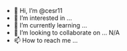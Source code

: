 - 👋 Hi, I’m @cesr11
- 👀 I’m interested in ... 
- 🌱 I’m currently learning ... 
- 💞️ I’m looking to collaborate on ... N/A
- 📫 How to reach me ... 


<!---
cesr11/cesr11 is a ✨ special ✨ repository because its `README.md` (this file) appears on your GitHub profile.
You can click the Preview link to take a look at your changes.
--->
